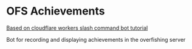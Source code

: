 # OFS Achievements

[Based on cloudflare workers slash command bot tutorial](https://discord.com/developers/docs/tutorials/hosting-on-cloudflare-workers)

Bot for recording and displaying achievements in the overfishing server
